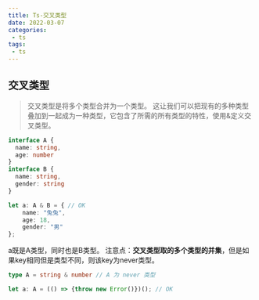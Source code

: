 ```yaml
---
title: Ts-交叉类型
date: 2022-03-07
categories:
 - ts
tags:
 - ts
---
```


## 交叉类型
> 交叉类型是将多个类型合并为一个类型。 这让我们可以把现有的多种类型叠加到一起成为一种类型，它包含了所需的所有类型的特性，使用&定义交叉类型。

```ts
interface A {
  name: string,
  age: number
}
interface B {
  name: string,
  gender: string
}

let a: A & B = { // OK
    name: "兔兔",
    age: 18,
    gender: "男"
};
```
a既是A类型，同时也是B类型。
注意点：**交叉类型取的多个类型的并集**，但是如果key相同但是类型不同，则该key为never类型。

```ts
type A = string & number // A 为 never 类型

let a: A = (() => {throw new Error()})(); // OK
```